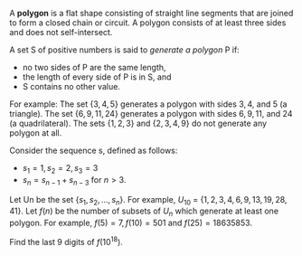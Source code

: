 A **polygon** is a flat shape consisting of straight line segments that are joined to form a closed chain or circuit. A polygon consists of at least three sides and does not self-intersect.

A set S of positive numbers is said to *generate a polygon* P if:

- no two sides of P are the same length,
- the length of every side of P is in S, and
- S contains no other value.

For example:
The set {$3, 4, 5$} generates a polygon with sides $3, 4$, and $5$ (a triangle).
The set {$6, 9, 11, 24$} generates a polygon with sides $6, 9, 11$, and $24$ (a quadrilateral).
The sets {$1, 2, 3$} and {$2, 3, 4, 9$} do not generate any polygon at all.

Consider the sequence s, defined as follows:

- $s_1 = 1, s_2 = 2, s_3 = 3$
- $s_n = s_{n-1} + s_{n-3}$ for $n > 3$.

Let Un be the set {$s_1, s_2, \dots, s_n$}. For example, $U_{10}$ = {$1, 2, 3, 4, 6, 9, 13, 19, 28, 41$}.
Let $f(n)$ be the number of subsets of $U_n$ which generate at least one polygon.
For example, $f(5) = 7, f(10) = 501$ and $f(25) = 18635853$.

Find the last $9$ digits of $f(10^{18})$.

